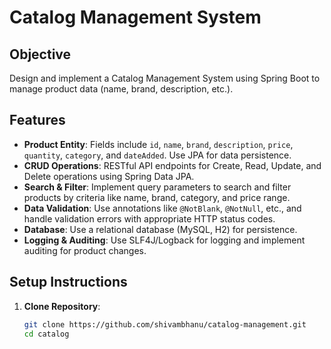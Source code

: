 # Catalog Management System

## Objective
Design and implement a Catalog Management System using Spring Boot to manage product data (name, brand, description, etc.).

## Features
- **Product Entity**: Fields include `id`, `name`, `brand`, `description`, `price`, `quantity`, `category`, and `dateAdded`. Use JPA for data persistence.
- **CRUD Operations**: RESTful API endpoints for Create, Read, Update, and Delete operations using Spring Data JPA.
- **Search & Filter**: Implement query parameters to search and filter products by criteria like name, brand, category, and price range.
- **Data Validation**: Use annotations like `@NotBlank`, `@NotNull`, etc., and handle validation errors with appropriate HTTP status codes.
- **Database**: Use a relational database (MySQL, H2) for persistence.
- **Logging & Auditing**: Use SLF4J/Logback for logging and implement auditing for product changes.

## Setup Instructions

1. **Clone Repository**:
   ```bash
   git clone https://github.com/shivambhanu/catalog-management.git
   cd catalog
